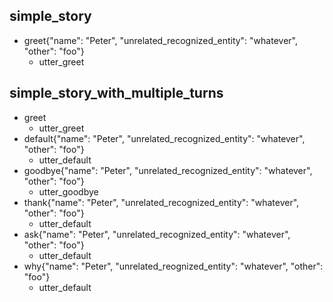 ## simple_story
* greet{"name": "Peter", "unrelated_recognized_entity": "whatever", "other": "foo"}
    - utter_greet

## simple_story_with_multiple_turns
* greet
    - utter_greet
* default{"name": "Peter", "unrelated_recognized_entity": "whatever", "other": "foo"}
    - utter_default
* goodbye{"name": "Peter", "unrelated_recognized_entity": "whatever", "other": "foo"}
    - utter_goodbye
* thank{"name": "Peter", "unrelated_recognized_entity": "whatever", "other": "foo"}
    - utter_default
* ask{"name": "Peter", "unrelated_recognized_entity": "whatever", "other": "foo"}
    - utter_default
* why{"name": "Peter", "unrelated_reognized_entity": "whatever", "other": "foo"}
	- utter_default
